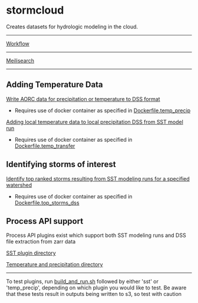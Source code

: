 # stormcloud
Creates datasets for hydrologic modeling in the cloud.

---

[Workflow](workflow.md)

---

[Meilisearch](stormcloud/ms/README.md)

---

## Adding Temperature Data

[Write AORC data for precipitation or temperature to DSS format](stormcloud/write_aorc_zarr_to_dss.py)

 - Requires use of docker container as specified in [Dockerfile.temp_precip](Dockerfile.temp_precip)

[Adding local temperature data to local precipitation DSS from SST model run](stormcloud/etl/temp_transfer/temperature_transfer.py)

 - Requires use of docker container as specified in [Dockerfile.temp_transfer](Dockerfile.temp_transfer)

## Identifying storms of interest

[Identify top ranked storms resulting from SST modeling runs for a specified watershed](stormcloud/etl/top_storms/extract_top_storms_dss.py)

 - Requires use of docker container as specified in [Dockerfile.top_storms_dss](Dockerfile.top_storms_dss)

## Process API support

Process API plugins exist which support both SST modeling runs and DSS file extraction from zarr data

[SST plugin directory](stormcloud/plugins/sst/)

[Temperature and precipitation directory](stormcloud/plugins/temp_precip/)

---

To test plugins, run [build_and_run.sh](build_and_run.sh) followed by either 'sst' or 'temp_precip', depending on which plugin you would like to test. Be aware that these tests result in outputs being written to s3, so test with caution